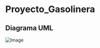 # Proyecto_Gasolinera


## Diagrama UML
![Image](https://github.com/user-attachments/assets/16d25f85-62aa-45d9-ac6e-7ed5e801c51a)
